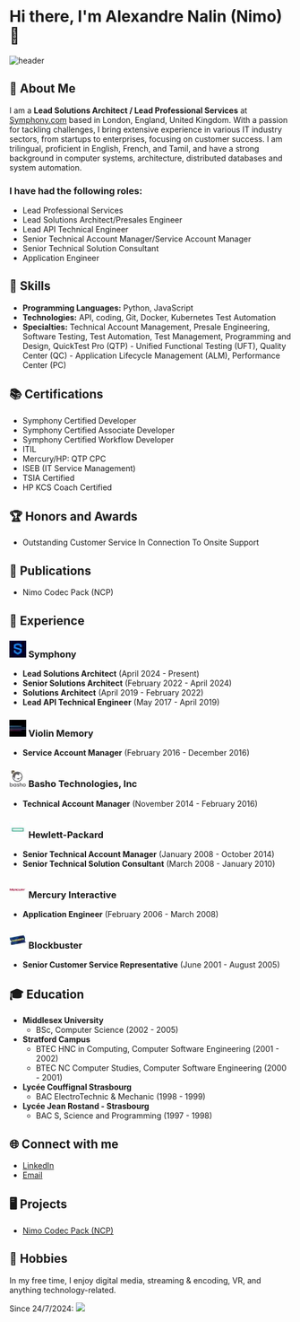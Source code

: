 # Hi there, I'm Alexandre Nalin (Nimo)👋

![header](https://capsule-render.vercel.app/api?type=waving&color=auto&height=300&section=header&text=Alexandre%20Nalin&fontSize=90)

## 🚀 About Me

I am a **Lead Solutions Architect / Lead Professional Services** at [Symphony.com](https://symphony.com) based in London, England, United Kingdom. With a passion for tackling challenges, I bring extensive experience in various IT industry sectors, from startups to enterprises, focusing on customer success. I am trilingual, proficient in English, French, and Tamil, and have a strong background in computer systems, architecture, distributed databases and system automation.

### I have had the following roles:

- Lead Professional Services
- Lead Solutions Architect/Presales Engineer
- Lead API Technical Engineer
- Senior Technical Account Manager/Service Account Manager
- Senior Technical Solution Consultant
- Application Engineer

## 🔧 Skills

- **Programming Languages:** Python, JavaScript
- **Technologies:** API, coding, Git, Docker, Kubernetes Test Automation
- **Specialties:** Technical Account Management, Presale Engineering, Software Testing, Test Automation, Test Management, Programming and Design, QuickTest Pro (QTP) - Unified Functional Testing (UFT), Quality Center (QC) - Application Lifecycle Management (ALM), Performance Center (PC)

## 📚 Certifications

- Symphony Certified Developer
- Symphony Certified Associate Developer
- Symphony Certified Workflow Developer
- ITIL
- Mercury/HP: QTP CPC
- ISEB (IT Service Management)
- TSIA Certified
- HP KCS Coach Certified

## 🏆 Honors and Awards

- Outstanding Customer Service In Connection To Onsite Support

## 📄 Publications

- Nimo Codec Pack (NCP)

## 💼 Experience

### ![Symphony](https://github.com/Alex-Nalin/alex-nalin/blob/main/symphony%201.jpg) **Symphony**
- **Lead Solutions Architect** (April 2024 - Present)
- **Senior Solutions Architect** (February 2022 - April 2024)
- **Solutions Architect** (April 2019 - February 2022)
- **Lead API Technical Engineer** (May 2017 - April 2019)

### ![Violin Memory](https://github.com/Alex-Nalin/alex-nalin/blob/main/violinsystems%201.jpg) **Violin Memory**
- **Service Account Manager** (February 2016 - December 2016)

### ![Basho](https://github.com/Alex-Nalin/alex-nalin/blob/main/Basho%201.jpg) **Basho Technologies, Inc**
- **Technical Account Manager** (November 2014 - February 2016)

### ![HP](https://github.com/Alex-Nalin/alex-nalin/blob/main/HP%201.jpg) **Hewlett-Packard**
- **Senior Technical Account Manager** (January 2008 - October 2014)
- **Senior Technical Solution Consultant** (March 2008 - January 2010)

### ![Mercury Interactive](https://github.com/Alex-Nalin/alex-nalin/blob/main/mercury%20interactive%201.png) **Mercury Interactive**
- **Application Engineer** (February 2006 - March 2008)

### ![Blockbuster](https://github.com/Alex-Nalin/alex-nalin/blob/main/blockbuster%201.jpg) **Blockbuster**
- **Senior Customer Service Representative** (June 2001 - August 2005)

## 🎓 Education

- **Middlesex University**
  - BSc, Computer Science (2002 - 2005)
- **Stratford Campus**
  - BTEC HNC in Computing, Computer Software Engineering (2001 - 2002)
  - BTEC NC Computer Studies, Computer Software Engineering (2000 - 2001)
- **Lycée Couffignal Strasbourg**
  - BAC ElectroTechnic & Mechanic (1998 - 1999)
- **Lycée Jean Rostand - Strasbourg**
  - BAC S, Science and Programming (1997 - 1998)

## 🌐 Connect with me

- [LinkedIn](https://www.linkedin.com/in/alexandrenalin)
- [Email](mailto:alex.nalin@outlook.com)

## 🖥️ Projects

- [Nimo Codec Pack (NCP)](https://www.softpedia.com/get/Multimedia/Video/Codec-Packs-Video-Codecs/Nimo-Codec-Pack.shtml)

## 🏡 Hobbies

In my free time, I enjoy digital media, streaming & encoding, VR, and anything technology-related.




Since 24/7/2024:
![](https://komarev.com/ghpvc/?username=alex-nalin&color=green)
